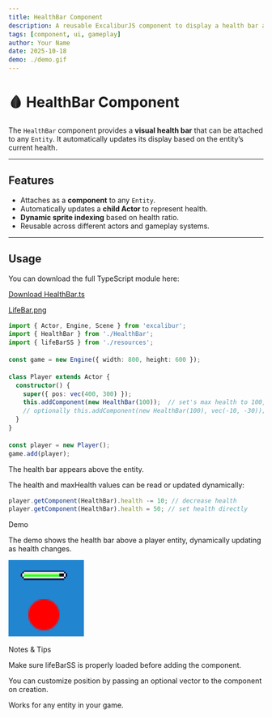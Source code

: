 ```yaml
---
title: HealthBar Component
description: A reusable ExcaliburJS component to display a health bar above an entity.
tags: [component, ui, gameplay]
author: Your Name
date: 2025-10-18
demo: ./demo.gif
---
```


# 🩸 HealthBar Component

The `HealthBar` component provides a **visual health bar** that can be attached to any `Entity`. It automatically updates its display based on the entity’s current health.

---

## Features

- Attaches as a **component** to any `Entity`.
- Automatically updates a **child Actor** to represent health.
- **Dynamic sprite indexing** based on health ratio.
- Reusable across different actors and gameplay systems.

---

## Usage

You can download the full TypeScript module here:

[Download HealthBar.ts](./HealthBar.ts)

[LifeBar.png](./lifebar.png)

```ts
import { Actor, Engine, Scene } from 'excalibur';
import { HealthBar } from './HealthBar';
import { lifeBarSS } from './resources';

const game = new Engine({ width: 800, height: 600 });

class Player extends Actor {
  constructor() {
    super({ pos: vec(400, 300) });
    this.addComponent(new HealthBar(100));  // set's max health to 100, default position of vec(0,-25)
    // optionally this.addComponent(new HealthBar(100), vec(-10, -30)); // you can pass in custom position
  }
}

const player = new Player();
game.add(player);
```

The health bar appears above the entity.

The health and maxHealth values can be read or updated dynamically:

```ts
player.getComponent(HealthBar).health -= 10; // decrease health
player.getComponent(HealthBar).health = 50; // set health directly
```

Demo

The demo shows the health bar above a player entity, dynamically updating as health changes.

![Demo](./assets/demo.png)

Notes & Tips

Make sure lifeBarSS is properly loaded before adding the component.

You can customize position by passing an optional vector to the component on creation.

Works for any entity in your game.
